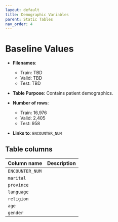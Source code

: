 ```yaml
---
layout: default
title: Demographic Variables
parent: Static Tables
nav_order: 4
---
```


# Baseline Values

- **Filenames**: 
    -	Train: TBD
    -	Valid: TBD
    -	Test: TBD


- **Table Purpose**:  Contains patient demographics. 
 
- **Number of rows**: 
    - Train: 16,976
    -	Valid: 2,405
    -	Test: 958

- **Links to**: `ENCOUNTER_NUM`
 
 
## Table columns
 
| Column name |  Description |
| ----------- | ------------ |
| `ENCOUNTER_NUM` | | 
| `marital`| |
| `province` | |
| `language` | |
| `religion` |  | 
| `age` | |
| `gender` | |
